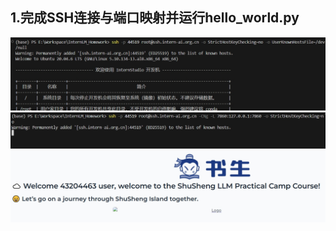 ## 1.完成SSH连接与端口映射并运行hello_world.py
![示例图片](./img/task1_ssh_connect1.png)
![示例图片](./img/task1_ssh_map1.png)
![示例图片](./img/task1_ssh_map2.png)